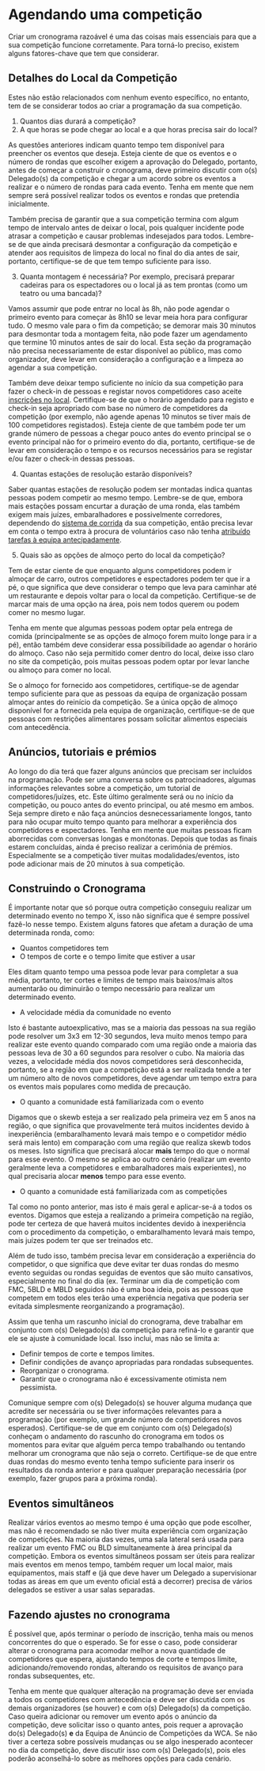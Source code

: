 # Agendando uma competição

Criar um cronograma razoável é uma das coisas mais essenciais para que a sua competição funcione corretamente. Para torná-lo preciso, existem alguns fatores-chave que tem que considerar.

## Detalhes do Local da Competição

Estes não estão relacionados com nenhum evento específico, no entanto, tem de se considerar todos ao criar a programação da sua competição.

1. Quantos dias durará a competição?
2. A que horas se pode chegar ao local e a que horas precisa sair do local?

As questões anteriores indicam quanto tempo tem disponível para preencher os eventos que deseja. Esteja ciente de que os eventos e o número de rondas que escolher exigem a aprovação do Delegado, portanto, antes de começar a construir o cronograma, deve primeiro discutir com o(s) Delegado(s) da competição e chegar a um acordo sobre os eventos a realizar e o número de rondas para cada evento. Tenha em mente que nem sempre será possível realizar todos os eventos e rondas que pretendia inicialmente.

Também precisa de garantir que a sua competição termina com algum tempo de intervalo antes de deixar o local, pois qualquer incidente pode atrasar a competição e causar problemas indesejados para todos. Lembre-se de que ainda precisará desmontar a configuração da competição e atender aos requisitos de limpeza do local no final do dia antes de sair, portanto, certifique-se de que tem tempo suficiente para isso.

3. Quanta montagem é necessária? Por exemplo, precisará preparar cadeiras para os espectadores ou o local já as tem prontas (como um teatro ou uma bancada)?

Vamos assumir que pode entrar no local às 8h, não pode agendar o primeiro evento para começar às 8h10 se levar meia hora para configurar tudo. O mesmo vale para o fim da competição; se demorar mais 30 minutos para desmontar toda a montagem feita, não pode fazer um agendamento que termine 10 minutos antes de sair do local. Esta seção da programação não precisa necessariamente de estar disponível ao público, mas como organizador, deve levar em consideração a configuração e a limpeza ao agendar a sua competição.

Também deve deixar tempo suficiente no início da sua competição para fazer o check-in de pessoas e registar novos competidores caso aceite [inscrições no local](wcadoc{edudoc/organizer-guidelines/pt/registration.pdf}). Certifique-se de que o horário agendado para registo e check-in seja apropriado com base no número de competidores da competição (por exemplo, não agende apenas 10 minutos se tiver mais de 100 competidores registados). Esteja ciente de que também pode ter um grande número de pessoas a chegar pouco antes do evento principal se o evento principal não for o primeiro evento do dia, portanto, certifique-se de levar em consideração o tempo e os recursos necessários para se registar e/ou fazer o check-in dessas pessoas.

4. Quantas estações de resolução estarão disponíveis?

Saber quantas estações de resolução podem ser montadas indica quantas pessoas podem competir ao mesmo tempo. Lembre-se de que, embora mais estações possam encurtar a duração de uma ronda, elas também exigem mais juízes, embaralhadores e possivelmente corredores, dependendo do [sistema de corrida](wcadoc{edudoc/organizer-guidelines/pt/running-systems.pdf}) da sua competição, então precisa levar em conta o tempo extra à procura de voluntários caso não tenha [atribuído tarefas à equipa antecipadamente](wcadoc{edudoc/organizer-guidelines/pt/competition-volunteers.pdf}).

5. Quais são as opções de almoço perto do local da competição?

Tem de estar ciente de que enquanto alguns competidores podem ir almoçar de carro, outros competidores e espectadores podem ter que ir a pé, o que significa que deve considerar o tempo que leva para caminhar até um restaurante e depois voltar para o local da competição. Certifique-se de marcar mais de uma opção na área, pois nem todos querem ou podem comer no mesmo lugar.

Tenha em mente que algumas pessoas podem optar pela entrega de comida (principalmente se as opções de almoço forem muito longe para ir a pé), então também deve considerar essa possibilidade ao agendar o horário do almoço. Caso não seja permitido comer dentro do local, deixe isso claro no site da competição, pois muitas pessoas podem optar por levar lanche ou almoço para comer no local.

Se o almoço for fornecido aos competidores, certifique-se de agendar tempo suficiente para que as pessoas da equipa de organização possam almoçar antes do reinício da competição. Se a única opção de almoço disponível for a fornecida pela equipa de organização, certifique-se de que pessoas com restrições alimentares possam solicitar alimentos especiais com antecedência.

## Anúncios, tutoriais e prémios

Ao longo do dia terá que fazer alguns anúncios que precisam ser incluídos na programação. Pode ser uma conversa sobre os patrocinadores, algumas informações relevantes sobre a competição, um tutorial de competidores/juízes, etc. Este último geralmente será ou no início da competição, ou pouco antes do evento principal, ou até mesmo em ambos. Seja sempre direto e não faça anúncios desnecessariamente longos, tanto para não ocupar muito tempo quanto para melhorar a experiência dos competidores e espectadores. Tenha em mente que muitas pessoas ficam aborrecidas com conversas longas e monótonas. Depois que todas as finais estarem concluídas, ainda é preciso realizar a cerimónia de prémios. Especialmente se a competição tiver muitas modalidades/eventos, isto pode adicionar mais de 20 minutos à sua competição.

## Construindo o Cronograma

É importante notar que só porque outra competição conseguiu realizar um determinado evento no tempo X, isso não significa que é sempre possível fazê-lo nesse tempo. Existem alguns fatores que afetam a duração de uma determinada ronda, como:

- Quantos competidores tem
- O tempos de corte e o tempo limite que estiver a usar

Eles ditam quanto tempo uma pessoa pode levar para completar a sua média, portanto, ter cortes e limites de tempo mais baixos/mais altos aumentarão ou diminuirão o tempo necessário para realizar um determinado evento.

- A velocidade média da comunidade no evento

Isto é bastante autoexplicativo, mas se a maioria das pessoas na sua região pode resolver um 3x3 em 12-30 segundos, leva muito menos tempo para realizar este evento quando comparado com uma região onde a maioria das pessoas leva de 30 a 60 segundos para resolver o cubo. Na maioria das vezes, a velocidade média dos novos competidores será desconhecida, portanto, se a região em que a competição está a ser realizada tende a ter um número alto de novos competidores, deve agendar um tempo extra para os eventos mais populares como medida de precaução.

- O quanto a comunidade está familiarizada com o evento

Digamos que o skewb esteja a ser realizado pela primeira vez em 5 anos na região, o que significa que provavelmente terá muitos incidentes devido à inexperiência (embaralhamento levará mais tempo e o competidor médio será mais lento) em comparação com uma região que realiza skewb todos os meses. Isto significa que precisará alocar **mais** tempo do que o normal para esse evento. O mesmo se aplica ao outro cenário (realizar um evento geralmente leva a competidores e embaralhadores mais experientes), no qual precisaria alocar **menos** tempo para esse evento.

- O quanto a comunidade está familiarizada com as competições

Tal como no ponto anterior, mas isto é mais geral e aplicar-se-á a todos os eventos. Digamos que esteja a realizando a primeira competição na região, pode ter certeza de que haverá muitos incidentes devido à inexperiência com o procedimento da competição, o embaralhamento levará mais tempo, mais juízes podem ter que ser treinados etc.

Além de tudo isso, também precisa levar em consideração a experiência do competidor, o que significa que deve evitar ter duas rondas do mesmo evento seguidas ou rondas seguidas de eventos que são muito cansativos, especialmente no final do dia (ex. Terminar um dia de competição com FMC, 5BLD e MBLD seguidos não é uma boa ideia, pois as pessoas que competem em todos eles terão uma experiência negativa que poderia ser evitada simplesmente reorganizando a programação).

Assim que tenha um rascunho inicial do cronograma, deve trabalhar em conjunto com o(s) Delegado(s) da competição para refiná-lo e garantir que ele se ajuste à comunidade local. Isso inclui, mas não se limita a:

- Definir tempos de corte e tempos limites.
- Definir condições de avanço apropriadas para rondadas subsequentes.
- Reorganizar o cronograma.
- Garantir que o cronograma não é excessivamente otimista nem pessimista.

Comunique sempre com o(s) Delegado(s) se houver alguma mudança que acredite ser necessária ou se tiver informações relevantes para a programação (por exemplo, um grande número de competidores novos esperados). Certifique-se de que em conjunto com o(s) Delegado(s) conheçam o andamento do rascunho do cronograma em todos os momentos para evitar que alguém perca tempo trabalhando ou tentando melhorar um cronograma que não seja o correto. Certifique-se de que entre duas rondas do mesmo evento tenha tempo suficiente para inserir os resultados da ronda anterior e para qualquer preparação necessária (por exemplo, fazer grupos para a próxima ronda).

## Eventos simultâneos

Realizar vários eventos ao mesmo tempo é uma opção que pode escolher, mas não é recomendado se não tiver muita experiência com organização de competições. Na maioria das vezes, uma sala lateral será usada para realizar um evento FMC ou BLD simultaneamente à área principal da competição. Embora os eventos simultâneos possam ser úteis para realizar mais eventos em menos tempo, também requer um local maior, mais equipamentos, mais staff e (já que deve haver um Delegado a supervisionar todas as áreas em que um evento oficial está a decorrer) precisa de vários delegados se estiver a usar salas separadas.

## Fazendo ajustes no cronograma

É possível que, após terminar o período de inscrição, tenha mais ou menos concorrentes do que o esperado. Se for esse o caso, pode considerar alterar o cronograma para acomodar melhor a nova quantidade de competidores que espera, ajustando tempos de corte e tempos limite, adicionando/removendo rondas, alterando os requisitos de avanço para rondas subsequentes, etc.

Tenha em mente que qualquer alteração na programação deve ser enviada a todos os competidores com antecedência e deve ser discutida com os demais organizadores (se houver) e com o(s) Delegado(s) da competição. Caso queira adicionar ou remover um evento após o anúncio da competição, deve solicitar isso o quanto antes, pois requer a aprovação do(s) Delegado(s) **e** da Equipa de Anúncio de Competições da WCA. Se não tiver a certeza sobre possíveis mudanças ou se algo inesperado acontecer no dia da competição, deve discutir isso com o(s) Delegado(s), pois eles poderão aconselhá-lo sobre as melhores opções para cada cenário.
